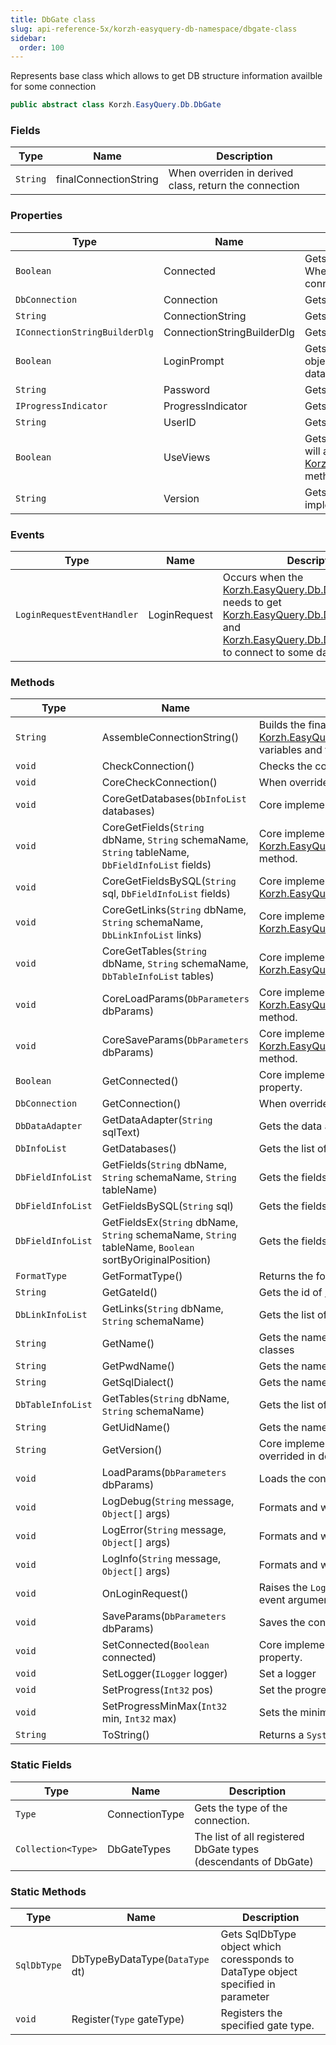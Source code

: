 ```yaml
---
title: DbGate class
slug: api-reference-5x/korzh-easyquery-db-namespace/dbgate-class
sidebar:
  order: 100
---
```


Represents base class which allows to get DB structure information availble for some connection
```csharp
public abstract class Korzh.EasyQuery.Db.DbGate

```

### Fields

| Type | Name | Description | 
| --- | --- | --- | 
| `String` | finalConnectionString | When overriden in derived class, return the connection | 


### Properties

| Type | Name | Description | 
| --- | --- | --- | 
| `Boolean` | Connected | Gets or sets a value indicating whether this `DbGate` is connected.  When this property is assigned to <c>true</c> then the object tries to connect to database. | 
| `DbConnection` | Connection | Gets the connection. | 
| `String` | ConnectionString | Gets or sets the connection string. | 
| `IConnectionStringBuilderDlg` | ConnectionStringBuilderDlg | Gets or sets the connection string builder dialog. | 
| `Boolean` | LoginPrompt | Gets or sets a value indicating whether [Korzh.EasyQuery.Db.DbGate](///////////////easyquery/docs/api-reference-5x/korzh-easyquery-db-namespace/dbgate-class) object should ask user for login and password when connect to database. | 
| `String` | Password | Gets or sets the "Password" parameter of database connection. | 
| `IProgressIndicator` | ProgressIndicator | Gets or sets the progress indicator object. | 
| `String` | UserID | Gets or sets the "User ID" parameter of database connection. | 
| `Boolean` | UseViews | Gets or sets a value indicating whether [Korzh.EasyQuery.Db.DbGate](///////////////easyquery/docs/api-reference-5x/korzh-easyquery-db-namespace/dbgate-class) will add views in the list of tables returned by [Korzh.EasyQuery.Db.DbGate.GetTables(System.String,System.String)](///////////////easyquery/docs/api-reference-5x/korzh-easyquery-db-namespace/dbgate-class) method. | 
| `String` | Version | Gets the version of the current [Korzh.EasyQuery.Db.DbGate](///////////////easyquery/docs/api-reference-5x/korzh-easyquery-db-namespace/dbgate-class) implementation | 


### Events

| Type | Name | Description | 
| --- | --- | --- | 
| `LoginRequestEventHandler` | LoginRequest | Occurs when the [Korzh.EasyQuery.Db.DbGate](///////////////easyquery/docs/api-reference-5x/korzh-easyquery-db-namespace/dbgate-class) objects needs to get [Korzh.EasyQuery.Db.DbGate.UserID](///////////////easyquery/docs/api-reference-5x/korzh-easyquery-db-namespace/dbgate-class) and [Korzh.EasyQuery.Db.DbGate.Password](///////////////easyquery/docs/api-reference-5x/korzh-easyquery-db-namespace/dbgate-class) to connect to some database. | 


### Methods

| Type | Name | Description | 
| --- | --- | --- | 
| `String` | AssembleConnectionString() | Builds the final connection string based on the string defined in [Korzh.EasyQuery.Db.DbGate.ConnectionString](///////////////easyquery/docs/api-reference-5x/korzh-easyquery-db-namespace/dbgate-class) property,  current environment variables and the parameters defined in UserID and Password properties. | 
| `void` | CheckConnection() | Checks the connection. Calls CoreCheckConnection() method. | 
| `void` | CoreCheckConnection() | When overriden in derived class, performs the actual connection checking | 
| `void` | CoreGetDatabases(`DbInfoList` databases) | Core implementation of [Korzh.EasyQuery.Db.DbGate.GetDatabases](///////////////easyquery/docs/api-reference-5x/korzh-easyquery-db-namespace/dbgate-class) method. | 
| `void` | CoreGetFields(`String` dbName, `String` schemaName, `String` tableName, `DbFieldInfoList` fields) | Core implementation of [Korzh.EasyQuery.Db.DbGate.GetFields(System.String,System.String,System.String)](///////////////easyquery/docs/api-reference-5x/korzh-easyquery-db-namespace/dbgate-class) method. | 
| `void` | CoreGetFieldsBySQL(`String` sql, `DbFieldInfoList` fields) | Core implementation of [Korzh.EasyQuery.Db.DbGate.GetFieldsBySQL(System.String)](///////////////easyquery/docs/api-reference-5x/korzh-easyquery-db-namespace/dbgate-class) method. | 
| `void` | CoreGetLinks(`String` dbName, `String` schemaName, `DbLinkInfoList` links) | Core implementation of [Korzh.EasyQuery.Db.DbGate.GetLinks(System.String,System.String)](///////////////easyquery/docs/api-reference-5x/korzh-easyquery-db-namespace/dbgate-class) method. | 
| `void` | CoreGetTables(`String` dbName, `String` schemaName, `DbTableInfoList` tables) | Core implementation of [Korzh.EasyQuery.Db.DbGate.GetTables(System.String,System.String)](///////////////easyquery/docs/api-reference-5x/korzh-easyquery-db-namespace/dbgate-class) method. | 
| `void` | CoreLoadParams(`DbParameters` dbParams) | Core implementation of [Korzh.EasyQuery.Db.DbGate.LoadParams(Korzh.EasyQuery.Db.DbParameters)](///////////////easyquery/docs/api-reference-5x/korzh-easyquery-db-namespace/dbgate-class) method. | 
| `void` | CoreSaveParams(`DbParameters` dbParams) | Core implementation of [Korzh.EasyQuery.Db.DbGate.SaveParams(Korzh.EasyQuery.Db.DbParameters)](///////////////easyquery/docs/api-reference-5x/korzh-easyquery-db-namespace/dbgate-class) method. | 
| `Boolean` | GetConnected() | Core implemenation of "get" method of [Korzh.EasyQuery.Db.DbGate.Connected](///////////////easyquery/docs/api-reference-5x/korzh-easyquery-db-namespace/dbgate-class) property. | 
| `DbConnection` | GetConnection() | When overriden in derived class, returns the connection | 
| `DbDataAdapter` | GetDataAdapter(`String` sqlText) | Gets the data adapter. | 
| `DbInfoList` | GetDatabases() | Gets the list of available databases. | 
| `DbFieldInfoList` | GetFields(`String` dbName, `String` schemaName, `String` tableName) | Gets the fields by table. | 
| `DbFieldInfoList` | GetFieldsBySQL(`String` sql) | Gets the fields of result set of some SQL statement execution. | 
| `DbFieldInfoList` | GetFieldsEx(`String` dbName, `String` schemaName, `String` tableName, `Boolean` sortByOriginalPosition) | Gets the fields by table. | 
| `FormatType` | GetFormatType() | Returns the format type for this DB gate | 
| `String` | GetGateId() | Gets the id of [Korzh.EasyQuery.Db.DbGate](///////////////easyquery/docs/api-reference-5x/korzh-easyquery-db-namespace/dbgate-class). Must be overrided in inherited classes | 
| `DbLinkInfoList` | GetLinks(`String` dbName, `String` schemaName) | Gets the list of available tables. | 
| `String` | GetName() | Gets the name of [Korzh.EasyQuery.Db.DbGate](///////////////easyquery/docs/api-reference-5x/korzh-easyquery-db-namespace/dbgate-class). Must be overrided in inherited classes | 
| `String` | GetPwdName() | Gets the name of "password" attribute in connection string. | 
| `String` | GetSqlDialect() | Gets the name of default SQL dialect. Can be overrided in inherited classes | 
| `DbTableInfoList` | GetTables(`String` dbName, `String` schemaName) | Gets the list of available tables. | 
| `String` | GetUidName() | Gets the name of User ID attribute in connection string | 
| `String` | GetVersion() | Core implemenation of [Korzh.EasyQuery.Db.DbGate.Version](///////////////easyquery/docs/api-reference-5x/korzh-easyquery-db-namespace/dbgate-class) property. Must be overrided in descendants. | 
| `void` | LoadParams(`DbParameters` dbParams) | Loads the connection parameters. | 
| `void` | LogDebug(`String` message, `Object[]` args) | Formats and writes a debug log message. | 
| `void` | LogError(`String` message, `Object[]` args) | Formats and writes an error log message. | 
| `void` | LogInfo(`String` message, `Object[]` args) | Formats and writes an informational log message. | 
| `void` | OnLoginRequest() | Raises the `LoginRequest` event and filled UserID and Password by values returned in event arguments | 
| `void` | SaveParams(`DbParameters` dbParams) | Saves the connection parameters. | 
| `void` | SetConnected(`Boolean` connected) | Core implemenation of "set" method of [Korzh.EasyQuery.Db.DbGate.Connected](///////////////easyquery/docs/api-reference-5x/korzh-easyquery-db-namespace/dbgate-class) property. | 
| `void` | SetLogger(`ILogger` logger) | Set a logger | 
| `void` | SetProgress(`Int32` pos) | Set the progress to the specified position. | 
| `void` | SetProgressMinMax(`Int32` min, `Int32` max) | Sets the minimum and maximum of progress indicator. | 
| `String` | ToString() | Returns a `System.String` that represents the current `System.Object`. | 


### Static Fields

| Type | Name | Description | 
| --- | --- | --- | 
| `Type` | ConnectionType | Gets the type of the connection. | 
| `Collection<Type>` | DbGateTypes | The list of all registered DbGate types (descendants of DbGate) | 


### Static Methods

| Type | Name | Description | 
| --- | --- | --- | 
| `SqlDbType` | DbTypeByDataType(`DataType` dt) | Gets SqlDbType object which coressponds to DataType object specified in  parameter | 
| `void` | Register(`Type` gateType) | Registers the specified gate type. |
